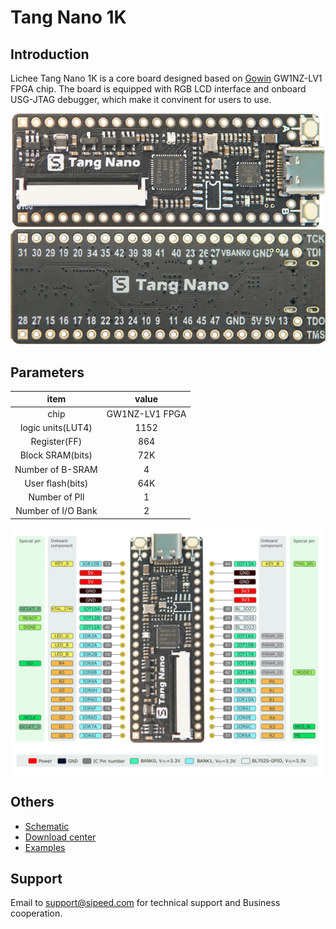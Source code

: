 # Tang Nano 1K

## Introduction

Lichee Tang Nano 1K is a core board designed based on [Gowin](https://www.gowinsemi.com/en/) GW1NZ-LV1 FPGA chip. The board is equipped with RGB LCD interface and onboard USG-JTAG debugger, which make it convinent for users to use.

![](./assets/1k-1.jpg)
![Nano](./assets/1k-2.jpg)

## Parameters

|        item        |     value      |
| :----------------: | :------------: |
|        chip        | GW1NZ-LV1 FPGA |
| logic units(LUT4)  |      1152      |
|    Register(FF)    |      864       |
|  Block SRAM(bits)  |      72K       |
|  Number of B-SRAM  |       4        |
|  User flash(bits)  |      64K       |
|   Number of Pll    |       1        |
| Number of I/O Bank |       2        |


![](./assets/1k-pin.png)

## Others

- [Schematic](https://dl.sipeed.com/shareURL/TANG/Nano%201K/2_Schematic)
- [Download center](https://dl.sipeed.com/shareURL/TANG/Nano%201K)
- [Examples](./Tang-Nano-1k.md)

## Support

Email to support@sipeed.com for technical support and Business cooperation.